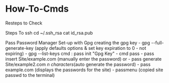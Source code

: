 # How-To-Cmds
Resteps to Check

Steps To ssh
  cd ~/.ssh_rsa
  cat id_rsa.pub

Pass Password Manager Set-up with Gpg
    creating the gpg key
    - gpg --full-generate-key (apply defaults options & set key expiration to 0 - not expiring)
    - gpg --list-keys
    cmd : pass init "Gpg Key" 
    - cmd pass
      - pass insert Site/example.com (manually enter the password) or
      - pass generate Site/example2.com *n characters*(auto generate the password)
      - pass example.com (displays the passwords for the site)
      - passmenu (copied site passwd to the terminal)

    

  
